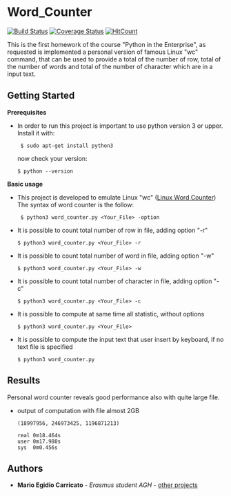 # Word_Counter
[![Build Status](https://travis-ci.org/Mario181091/PitE-Word_counter.svg?branch=master)](https://travis-ci.org/Mario181091/PitE-Word_counter)          [![Coverage Status](https://coveralls.io/repos/github/Mario181091/PitE-Word_counter/badge.svg?branch=master)](https://coveralls.io/github/Mario181091/PitE-Word_counter?branch=master)   [![HitCount](http://hits.dwyl.io/Mario181091/PitE-Word_counter.svg)](http://hits.dwyl.io/Mario181091/PitE-Word_counter)

This is the first homework of the course "Python in the Enterprise", as requested is implemented a personal version of famous Linux "wc" command, that can be used to provide a total of the number of row,        total of the number of words and total of the number of character which are in a input text. 

## Getting Started

**Prerequisites**
* In order to run this project is important to use python version 3 or upper.                                                    
  Install it with:
  ```
   $ sudo apt-get install python3
  ```
  now check your version: 
  ```
  $ python --version
  ```


**Basic usage**
* This project is developed to emulate Linux "wc" ([Linux Word Counter](https://en.wikipedia.org/wiki/Wc_(Unix)))    
  The syntax of word counter is the follow:
  ```
   $ python3 word_counter.py <Your_File> -option
  ```
  
 * It is possible to count total number of row in file, adding option "-r" 
   ```
   $ python3 word_counter.py <Your_File> -r 
   ```
   
 * It is possible to count total number of word in file, adding option "-w" 
   ```
   $ python3 word_counter.py <Your_File> -w 
   ```
   
 * It is possible to count total number of character in file, adding option "-c" 
   ```
   $ python3 word_counter.py <Your_File> -c 
   ```
  
 * It is possible to compute at same time all statistic, without options 
   ```
   $ python3 word_counter.py <Your_File> 
   ```
     
 * It is possible to compute the input text that user insert by keyboard, if no text file is specified
   ```
   $ python3 word_counter.py
   ```

## Results
Personal word counter reveals good performance also with quite large file. 
* output of computation with file almost 2GB

   ```
   (18997956, 246973425, 1196871213)
   
   real	0m18.464s
   user	0m17.980s
   sys	0m0.456s

   ```
## Authors

* **Mario Egidio Carricato** - *Erasmus student AGH* - [other projects](https://github.com/mario181091)

